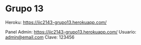 # Grupo 13

Heroku: https://iic2143-grupo13.herokuapp.com/


Panel Admin: https://iic2143-grupo13.herokuapp.com/
Usuario: admin@email.com
Clave: 123456
